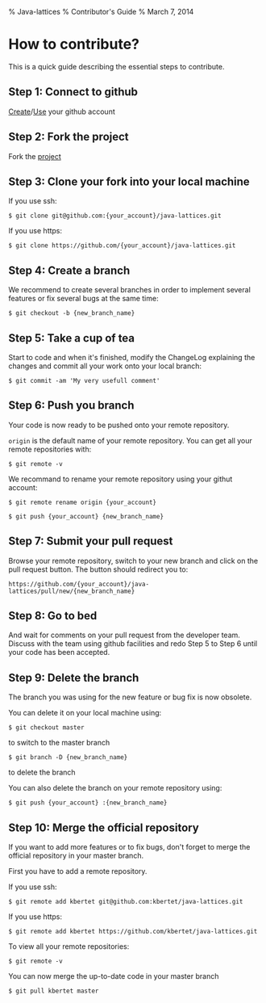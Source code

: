 % Java-lattices
% Contributor's Guide
% March 7, 2014

How to contribute?
==================

This is a quick guide describing the essential steps to contribute.

Step 1: Connect to github
-------------------------

[Create](https://github.com/join)/[Use](https://github.com/login) your github account

Step 2: Fork the project
------------------------

Fork the [project](https://github.com/kbertet/java-lattices/fork)

Step 3: Clone your fork into your local machine
-----------------------------------------------

If you use ssh:

~~~
$ git clone git@github.com:{your_account}/java-lattices.git
~~~

If you use https:

~~~
$ git clone https://github.com/{your_account}/java-lattices.git
~~~

Step 4: Create a branch
-----------------------

We recommend to create several branches in order to implement several features or fix several bugs at the same time:

~~~
$ git checkout -b {new_branch_name}
~~~

Step 5: Take a cup of tea
-------------------------------------------

Start to code and when it's finished, modify the ChangeLog explaining the changes and commit all your work onto your local branch:

~~~
$ git commit -am 'My very usefull comment'
~~~

Step 6: Push you branch
-----------------------

Your code is now ready to be pushed onto your remote repository.

`origin` is the default name of your remote repository. You can get all your remote repositories with:

~~~
$ git remote -v
~~~

We recommand to rename your remote repository using your githut account:

~~~
$ git remote rename origin {your_account}
~~~

~~~
$ git push {your_account} {new_branch_name}
~~~

Step 7: Submit your pull request
--------------------------------

Browse your remote repository, switch to your new branch and click on the pull request button. The button should redirect you to:

~~~
https://github.com/{your_account}/java-lattices/pull/new/{new_branch_name}
~~~

Step 8: Go to bed
-----------------

And wait for comments on your pull request from the developer team. Discuss with the team using github facilities and redo Step 5 to Step 6 until your code has been accepted.

Step 9: Delete the branch
-------------------------

The branch you was using for the new feature or bug fix is now obsolete.

You can delete it on your local machine using:

~~~
$ git checkout master
~~~

to switch to the master branch

~~~
$ git branch -D {new_branch_name}
~~~

to delete the branch

You can also delete the branch on your remote repository using:

~~~
$ git push {your_account} :{new_branch_name}
~~~

Step 10: Merge the official repository
--------------------------------------

If you want to add more features or to fix bugs, don't forget to merge the official repository in your master branch.

First you have to add a remote repository.

If you use ssh:

~~~
$ git remote add kbertet git@github.com:kbertet/java-lattices.git
~~~

If you use https:

~~~
$ git remote add kbertet https://github.com/kbertet/java-lattices.git
~~~

To view all your remote repositories:

~~~
$ git remote -v
~~~

You can now merge the up-to-date code in your master branch

~~~
$ git pull kbertet master
~~~

